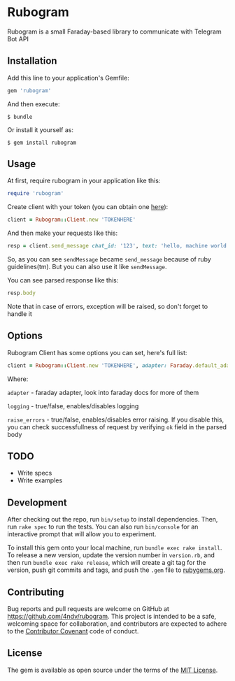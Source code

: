 # Rubogram

Rubogram is a small Faraday-based library to communicate with Telegram Bot API

## Installation

Add this line to your application's Gemfile:

```ruby
gem 'rubogram'
```

And then execute:

    $ bundle

Or install it yourself as:

    $ gem install rubogram

## Usage

At first, require rubogram in your application like this:

```ruby
require 'rubogram'
```

Create client with your token (you can obtain one [here](https://telegram.me/BotFather)):

```ruby
client = Rubogram::Client.new 'TOKENHERE'
```

And then make your requests like this:

```ruby
resp = client.send_message chat_id: '123', text: 'hello, machine world!'
```

So, as you can see `sendMessage` became `send_message` because of ruby guidelines(tm). But you can also use it like `sendMessage`.

You can see parsed response like this:

```ruby
resp.body
```

Note that in case of errors, exception will be raised, so don't forget to handle it

## Options

Rubogram Client has some options you can set, here's full list:

```ruby
client = Rubogram::Client.new 'TOKENHERE', adapter: Faraday.default_adapter, logging: true, raise_errors: true
```

Where:

`adapter` - faraday adapter, look into faraday docs for more of them

`logging` - true/false, enables/disables logging

`raise_errors` - true/false, enables/disables error raising. If you disable this, you can check successfullness of request by verifying `ok` field in the parsed body

## TODO

* Write specs
* Write examples

## Development

After checking out the repo, run `bin/setup` to install dependencies. Then, run `rake spec` to run the tests. You can also run `bin/console` for an interactive prompt that will allow you to experiment.

To install this gem onto your local machine, run `bundle exec rake install`. To release a new version, update the version number in `version.rb`, and then run `bundle exec rake release`, which will create a git tag for the version, push git commits and tags, and push the `.gem` file to [rubygems.org](https://rubygems.org).

## Contributing

Bug reports and pull requests are welcome on GitHub at https://github.com/4ndv/rubogram. This project is intended to be a safe, welcoming space for collaboration, and contributors are expected to adhere to the [Contributor Covenant](http://contributor-covenant.org) code of conduct.


## License

The gem is available as open source under the terms of the [MIT License](http://opensource.org/licenses/MIT).


